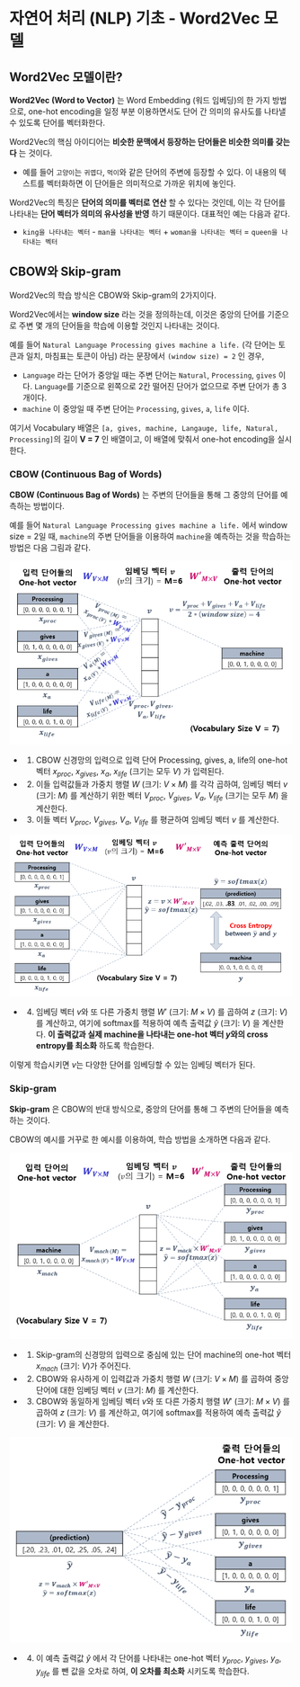 # 자연어 처리 (NLP) 기초 - Word2Vec 모델

## Word2Vec 모델이란?
**Word2Vec (Word to Vector)** 는 Word Embedding (워드 임베딩)의 한 가지 방법으로, one-hot encoding을 일정 부분 이용하면서도 단어 간 의미의 유사도를 나타낼 수 있도록 단어를 벡터화한다.

Word2Vec의 핵심 아이디어는 **비슷한 문맥에서 등장하는 단어들은 비슷한 의미를 갖는다** 는 것이다.
* 예를 들어 ```고양이```는 ```귀엽다```, ```먹이```와 같은 단어의 주변에 등장할 수 있다. 이 내용의 텍스트를 벡터화하면 이 단어들은 의미적으로 가까운 위치에 놓인다.

Word2Vec의 특징은 **단어의 의미를 벡터로 연산** 할 수 있다는 것인데, 이는 각 단어를 나타내는 **단어 벡터가 의미의 유사성을 반영** 하기 때문이다. 대표적인 예는 다음과 같다.
* ```king을 나타내는 벡터``` - ```man을 나타내는 벡터``` + ```woman을 나타내는 벡터``` = ```queen을 나타내는 벡터```

## CBOW와 Skip-gram
Word2Vec의 학습 방식은 CBOW와 Skip-gram의 2가지이다.

Word2Vec에서는 **window size** 라는 것을 정의하는데, 이것은 중앙의 단어를 기준으로 주변 몇 개의 단어들을 학습에 이용할 것인지 나타내는 것이다.

예를 들어 ```Natural Language Processing gives machine a life.``` (각 단어는 토큰과 일치, 마침표는 토큰이 아님) 라는 문장에서 ```(window size) = 2``` 인 경우,
* ```Language``` 라는 단어가 중앙일 때는 주변 단어는 ```Natural```, ```Processing```, ```gives``` 이다. ```Language```를 기준으로 왼쪽으로 2칸 떨어진 단어가 없으므로 주변 단어가 총 3개이다.
* ```machine``` 이 중앙일 때 주변 단어는 ```Processing```, ```gives```, ```a```, ```life``` 이다.

여기서 Vocabulary 배열은 ```[a, gives, machine, Langauge, life, Natural, Processing]```의 길이 **V = 7** 인 배열이고, 이 배열에 맞춰서 one-hot encoding을 실시한다.

### CBOW (Continuous Bag of Words)
**CBOW (Continuous Bag of Words)** 는 주변의 단어들을 통해 그 중앙의 단어를 예측하는 방법이다.

예를 들어 ```Natural Language Processing gives machine a life.``` 에서 window size = 2일 때, ```machine```의 주변 단어들을 이용하여 ```machine```을 예측하는 것을 학습하는 방법은 다음 그림과 같다.

![CBOW 예시 1](./images/Word2Vec_1.PNG)

* 1. CBOW 신경망의 입력으로 입력 단어 Processing, gives, a, life의 one-hot 벡터 $x_{proc}$, $x_{gives}$, $x_a$, $x_{life}$ (크기는 모두 $V$) 가 입력된다.
* 2. 이들 입력값들과 가중치 행렬 $W$ (크기: $V \times M$) 를 각각 곱하여, 임베딩 벡터 $v$ (크기: $M$) 를 계산하기 위한 벡터 $V_{proc}$, $V_{gives}$, $V_a$, $V_{life}$ (크기는 모두 $M$) 을 계산한다.
* 3. 이들 벡터 $V_{proc}$, $V_{gives}$, $V_a$, $V_{life}$ 를 평균하여 임베딩 벡터 $v$ 를 계산한다.

![CBOW 예시 2](./images/Word2Vec_2.PNG)

* 4. 임베딩 벡터 $v$와 또 다른 가중치 행렬 $W'$ (크기: $M \times V$) 를 곱하여 $z$ (크기: $V$) 를 계산하고, 여기에 softmax를 적용하여 예측 출력값 $\hat{y}$ (크기: $V$) 을 계산한다. **이 출력값과 실제 machine을 나타내는 one-hot 벡터 $y$와의 cross entropy를 최소화** 하도록 학습한다.

이렇게 학습시키면 $v$는 다양한 단어를 임베딩할 수 있는 임베딩 벡터가 된다.

### Skip-gram
**Skip-gram** 은 CBOW의 반대 방식으로, 중앙의 단어를 통해 그 주변의 단어들을 예측하는 것이다.

CBOW의 예시를 거꾸로 한 예시를 이용하여, 학습 방법을 소개하면 다음과 같다.

![Skip-gram 예시 1](./images/Word2Vec_3.PNG)

* 1. Skip-gram의 신경망의 입력으로 중심에 있는 단어 machine의 one-hot 벡터 $x_{mach}$ (크기: $V$)가 주어진다.
* 2. CBOW와 유사하게 이 입력값과 가중치 행렬 $W$ (크기: $V \times M$) 를 곱하여 중앙 단어에 대한 임베딩 벡터 $v$ (크기: $M$) 를 계산한다.
* 3. CBOW와 동일하게 임베딩 벡터 $v$와 또 다른 가중치 행렬 $W'$ (크기: $M \times V$) 를 곱하여 $z$ (크기: $V$) 를 계산하고, 여기에 softmax를 적용하여 예측 출력값 $\hat{y}$ (크기: $V$) 을 계산한다.

![Skip-gram 예시 2](./images/Word2Vec_4.PNG)

* 4. 이 예측 출력값 $\hat{y}$ 에서 각 단어를 나타내는 one-hot 벡터 $y_{proc}$, $y_{gives}$, $y_a$, $y_{life}$ 를 뺀 값을 오차로 하여, **이 오차를 최소화** 시키도록 학습한다.